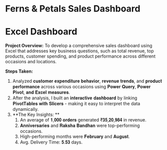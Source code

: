 # Ferns & Petals Sales Dashboard
# Excel Dashboard
**Project Overview:** To develop a comprehensive sales dashboard using Excel that addresses key business questions, such as total revenue, top products, 
                  customer spending, and product performance across different occasions and locations.
                  
**Steps Taken:**
1) Analyzed 𝐜𝐮𝐬𝐭𝐨𝐦𝐞𝐫 𝐞𝐱𝐩𝐞𝐧𝐝𝐢𝐭𝐮𝐫𝐞 𝐛𝐞𝐡𝐚𝐯𝐢𝐨𝐫, 𝐫𝐞𝐯𝐞𝐧𝐮𝐞 𝐭𝐫𝐞𝐧𝐝𝐬, and 𝐩𝐫𝐨𝐝𝐮𝐜𝐭 𝐩𝐞𝐫𝐟𝐨𝐫𝐦𝐚𝐧𝐜𝐞 across various occasions using 𝐏𝐨𝐰𝐞𝐫 𝐐𝐮𝐞𝐫𝐲, 𝐏𝐨𝐰𝐞𝐫 𝐏𝐢𝐯𝐨𝐭, 𝐚𝐧𝐝 𝐄𝐱𝐜𝐞𝐥 𝐦𝐞𝐚𝐬𝐮𝐫𝐞𝐬.
2) After the analysis, I built an 𝐢𝐧𝐭𝐞𝐫𝐚𝐜𝐭𝐢𝐯𝐞 𝐝𝐚𝐬𝐡𝐛𝐨𝐚𝐫𝐝 by linking 𝐏𝐢𝐯𝐨𝐭𝐓𝐚𝐛𝐥𝐞𝐬 𝐰𝐢𝐭𝐡 𝐒𝐥𝐢𝐜𝐞𝐫𝐬 - making it easy to interpret the data dynamically.
3) **The Key Insights: **
    1) An average of 𝟏,𝟎𝟎𝟎 𝐨𝐫𝐝𝐞𝐫𝐬 generated ₹𝟑𝟓,𝟐𝟎,𝟗𝟖𝟒 in revenue.
    2) 𝐀𝐧𝐧𝐢𝐯𝐞𝐫𝐬𝐚𝐫𝐢𝐞𝐬 and 𝐑𝐚𝐤𝐬𝐡𝐚 𝐁𝐚𝐧𝐝𝐡𝐚𝐧 were top-performing occasions.
    3) High-performing months were 𝐅𝐞𝐛𝐫𝐮𝐚𝐫𝐲 and 𝐀𝐮𝐠𝐮𝐬𝐭.
    4) Avg. Delivery Time: 𝟓.𝟓𝟑 days.
   

